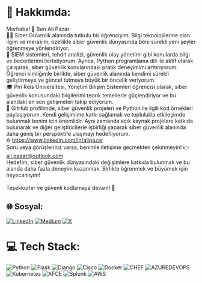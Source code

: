 # 💫 Hakkımda:
Merhaba! 👋 Ben Ali Pazar <br>👨‍💻 Siber Güvenlik alanında tutkulu bir öğrenciyim. Bilgi teknolojilerine olan ilgim ve merakım, özellikle siber güvenlik dünyasında beni sürekli yeni şeyler öğrenmeye yönlendiriyor.<br>💼  SIEM sistemleri, tehdit analizi, güvenlik olay yönetimi gibi konularda bilgi ve becerilerimi ilerletiyorum. Ayrıca, Python programlama dili ile aktif olarak çalışarak, siber güvenlik konularındaki pratik deneyimimi arttırıyorum. Öğrenci kimliğimle birlikte, siber güvenlik alanında kendimi sürekli geliştirmeye ve güncel tutmaya büyük bir öncelik veriyorum.<br>🎓 Piri Reis Üniversitesi, Yönetim Bilişim Sistemleri öğrencisi olarak, siber güvenlik konusundaki bilgilerimi teorik temellerle güçlendiriyor ve bu alandaki en son gelişmeleri takip ediyorum.<br>🚀 GitHub profilimde, siber güvenlik projeleri ve Python ile ilgili kod örnekleri paylaşıyorum. Kendi gelişimime katkı sağlamak ve toplulukla etkileşimde bulunmak benim için önemlidir. Aynı zamanda açık kaynak projelere katkıda bulunarak ve diğer geliştiricilerle işbirliği yaparak siber güvenlik alanında daha geniş bir perspektife ulaşmayı hedefliyorum.<br>🌐 https://www.linkedin.com/in/alipazar<br>Soru veya görüşleriniz varsa, benimle iletişime geçmekten çekinmeyin! 👉 ali.pazar@outlook.com<br>Hedefim, siber güvenlik dünyasındaki değişimlere katkıda bulunmak ve bu alanda daha fazla deneyim kazanmak. Birlikte öğrenmek ve büyümek için heyecanlıyım!<br><br>Teşekkürler ve güvenli kodlamaya devam! 🚀


## 🌐 Sosyal:
[![LinkedIn](https://img.shields.io/badge/LinkedIn-%230077B5.svg?logo=linkedin&logoColor=white)](https://linkedin.com/in/https://www.linkedin.com/in/alipazar) [![Medium](https://img.shields.io/badge/Medium-12100E?logo=medium&logoColor=white)](https://medium.com/@https://medium.com/@alipazar) [![X](https://img.shields.io/badge/X-black.svg?logo=X&logoColor=white)](https://x.com/https://twitter.com/AliPazar) 

# 💻 Tech Stack:
![Python](https://img.shields.io/badge/python-3670A0?style=flat-square&logo=python&logoColor=ffdd54) ![Flask](https://img.shields.io/badge/flask-%23000.svg?style=flat-square&logo=flask&logoColor=white) ![Django](https://img.shields.io/badge/django-%23092E20.svg?style=flat-square&logo=django&logoColor=white) ![Cisco](https://img.shields.io/badge/cisco-%23049fd9.svg?style=flat-square&logo=cisco&logoColor=black) ![Docker](https://img.shields.io/badge/docker-%230db7ed.svg?style=flat-square&logo=docker&logoColor=white) ![CHEF](https://img.shields.io/badge/Chef-02303A.svg?style=flat-square&logo=Chef&logoColor=white&color=%23F09820) ![AZUREDEVOPS](https://img.shields.io/badge/azuredevops-0078D7.svg?style=flat-square&logo=azuredevops&logoColor=white&color=%230078D7) ![Kubernetes](https://img.shields.io/badge/kubernetes-%23326ce5.svg?style=flat-square&logo=kubernetes&logoColor=white) ![XFCE](https://img.shields.io/badge/XFCE-%232284F2.svg?style=flat-square&logo=xfce&logoColor=white) ![Splunk](https://img.shields.io/badge/splunk-%23000000.svg?style=flat-square&logo=splunk&logoColor=white) ![AWS](https://img.shields.io/badge/AWS-%23FF9900.svg?style=flat-square&logo=amazon-aws&logoColor=white)
